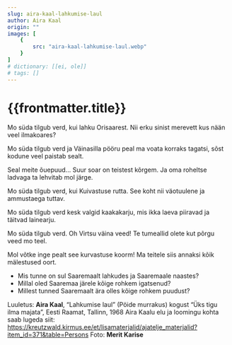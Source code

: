 ```yaml
---
slug: aira-kaal-lahkumise-laul
author: Aira Kaal
origin: ""
images: [
    {
        src: "aira-kaal-lahkumise-laul.webp"
    }
]
# dictionary: [[ei, ole]]
# tags: []
---
```


<h1 class="story-h1">
    {{frontmatter.title}}
</h1>

<!-- Fotole: Mo süda tilgub verd -->

Mo süda tilgub verd,
kui lahku Orisaarest.
Nii erku sinist merevett
kus nään veel ilmakoares?

Mo süda tilgub verd
ja Väinasilla pööru peal
ma voata korraks tagatsi,
sõst kodune veel paistab sealt.

Seal meite õuepuud...
Suur soar on teistest kõrgem.
Ja oma roheltse ladvaga
ta lehvitab mol järge.

Mo süda tilgub verd,
kui Kuivastuse rutta.
See koht nii väotuulene
ja ammustaega tuttav.

Mo süda tilgub verd
kesk valgid kaakakarju,
mis ikka laeva piiravad
ja täitvad lainearju.

Mo süda tilgub verd.
Oh Virtsu väina veed!
Te tumeallid olete
kut põrgu veed mo teel.

Mol võtke inge pealt
see kurvastuse koorm!
Ma teitele siis annaksi
kõik mälestused oort.

<story-author :author="frontmatter.author" :origin="frontmatter.origin" />
<!-- <story-dictionary :terms="frontmatter.dictionary" /> -->

<details-wrapper summary="Mis mõtted tekkisid?">

- Mis tunne on sul Saaremaalt lahkudes ja Saaremaale naastes?
- Millal oled Saaremaa järele kõige rohkem igatsenud?
- Millest tunned Saaremaalt ära olles kõige rohkem puudust?

</details-wrapper>


<details-wrapper summary="Allikad" class="text-sm" icon="IconSources">

Luuletus: **Aira Kaal**, “Lahkumise laul” (Pöide murrakus) kogust “Üks tigu ilma majata”, Eesti Raamat, Tallinn, 1968
Aira Kaalu elu ja loomingu kohta saab lugeda siit: https://kreutzwald.kirmus.ee/et/lisamaterjalid/ajatelje_materjalid?item_id=371&table=Persons
Foto: **Merit Karise**

</details-wrapper>

